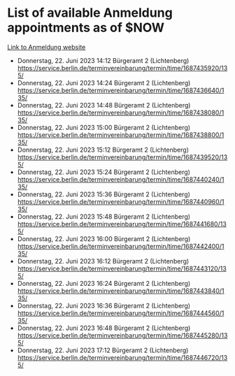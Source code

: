 # List of available Anmeldung appointments as of $NOW
[Link to Anmeldung website](https://service.berlin.de/terminvereinbarung/termin/tag.php?termin=1&anliegen[]=120686&dienstleisterlist=122210,122217,327316,122219,327312,122227,327314,122231,327346,122243,327348,122254,122252,329742,122260,329745,122262,329748,122271,327278,122273,327274,122277,327276,330436,122280,327294,122282,327290,122284,327292,122291,327270,122285,327266,122286,327264,122296,327268,150230,329760,122297,327286,122294,327284,122312,329763,122314,329775,122304,327330,122311,327334,122309,327332,317869,122281,327352,122279,329772,122283,122276,327324,122274,327326,122267,329766,122246,327318,122251,327320,122257,327322,122208,327298,122226,327300&herkunft=http%3A%2F%2Fservice.berlin.de%2Fdienstleistung%2F120686%2F)
- Donnerstag, 22. Juni 2023 14:12 Bürgeramt 2 (Lichtenberg) https://service.berlin.de/terminvereinbarung/termin/time/1687435920/135/
- Donnerstag, 22. Juni 2023 14:24 Bürgeramt 2 (Lichtenberg) https://service.berlin.de/terminvereinbarung/termin/time/1687436640/135/
- Donnerstag, 22. Juni 2023 14:48 Bürgeramt 2 (Lichtenberg) https://service.berlin.de/terminvereinbarung/termin/time/1687438080/135/
- Donnerstag, 22. Juni 2023 15:00 Bürgeramt 2 (Lichtenberg) https://service.berlin.de/terminvereinbarung/termin/time/1687438800/135/
- Donnerstag, 22. Juni 2023 15:12 Bürgeramt 2 (Lichtenberg) https://service.berlin.de/terminvereinbarung/termin/time/1687439520/135/
- Donnerstag, 22. Juni 2023 15:24 Bürgeramt 2 (Lichtenberg) https://service.berlin.de/terminvereinbarung/termin/time/1687440240/135/
- Donnerstag, 22. Juni 2023 15:36 Bürgeramt 2 (Lichtenberg) https://service.berlin.de/terminvereinbarung/termin/time/1687440960/135/
- Donnerstag, 22. Juni 2023 15:48 Bürgeramt 2 (Lichtenberg) https://service.berlin.de/terminvereinbarung/termin/time/1687441680/135/
- Donnerstag, 22. Juni 2023 16:00 Bürgeramt 2 (Lichtenberg) https://service.berlin.de/terminvereinbarung/termin/time/1687442400/135/
- Donnerstag, 22. Juni 2023 16:12 Bürgeramt 2 (Lichtenberg) https://service.berlin.de/terminvereinbarung/termin/time/1687443120/135/
- Donnerstag, 22. Juni 2023 16:24 Bürgeramt 2 (Lichtenberg) https://service.berlin.de/terminvereinbarung/termin/time/1687443840/135/
- Donnerstag, 22. Juni 2023 16:36 Bürgeramt 2 (Lichtenberg) https://service.berlin.de/terminvereinbarung/termin/time/1687444560/135/
- Donnerstag, 22. Juni 2023 16:48 Bürgeramt 2 (Lichtenberg) https://service.berlin.de/terminvereinbarung/termin/time/1687445280/135/
- Donnerstag, 22. Juni 2023 17:12 Bürgeramt 2 (Lichtenberg) https://service.berlin.de/terminvereinbarung/termin/time/1687446720/135/

